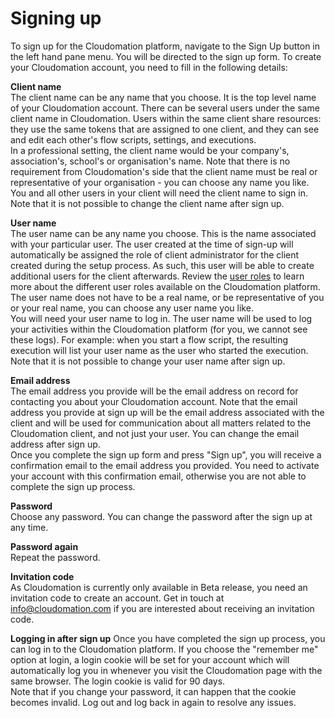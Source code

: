# Signing up

To sign up for the Cloudomation platform, navigate to the <i class="fa fa-fw fa-user-plus"></i> Sign Up button in the left hand pane menu. You will be directed to the sign up form. To create your Cloudomation account, you need to fill in the following details:

**Client name**  
The client name can be any name that you choose. It is the top level name of your Cloudomation account. There can be several users under the same client name in Cloudomation. Users within the same client share resources: they use the same tokens that are assigned to one client, and they can see and edit each other's flow scripts, settings, and executions.  
In a professional setting, the client name would be your company's, association's, school's or organisation's name. Note that there is no requirement from Cloudomation's side that the client name must be real or representative of your organisation - you can choose any name you like.  
You and all other users in your client will need the client name to sign in.  
Note that it is not possible to change the client name after sign up.

**User name**  
The user name can be any name you choose. This is the name associated with your particular user. The user created at the time of sign-up will automatically be assigned the role of client administrator for the client created during the setup process. As such, this user will be able to create additional users for the client afterwards. Review the [user roles](/User+roles.md) to learn more about the different user roles available on the Cloudomation platform.  
The user name does not have to be a real name, or be representative of you or your real name, you can choose any user name you like.  
You will need your user name to log in. The user name will be used to log your activities within the Cloudomation platform (for you, we cannot see these logs). For example: when you start a flow script, the resulting execution will list your user name as the user who started the execution.  
Note that it is not possible to change your user name after sign up.

**Email address**  
The email address you provide will be the email address on record for contacting you about your Cloudomation account. Note that the email address you provide at sign up will be the email address associated with the client and will be used for communication about all matters related to the Cloudomation client, and not just your user. You can change the email address after sign up.  
Once you complete the sign up form and press "Sign up", you will receive a confirmation email to the email address you provided. You need to activate your account with this confirmation email, otherwise you are not able to complete the sign up process.  

**Password**  
Choose any password. You can change the password after the sign up at any time.  

**Password again**  
Repeat the password.  

**Invitation code**  
As Cloudomation is currently only available in Beta release, you need an invitation code to create an account. Get in touch at info@cloudomation.com if you are interested about receiving an invitation code.  

**Logging in after sign up**
Once you have completed the sign up process, you can log in to the Cloudomation platform. If you choose the "remember me" option at login, a login cookie will be set for your account which will automatically log you in whenever you visit the Cloudomation page with the same browser. The login cookie is valid for 90 days.  
Note that if you change your password, it can happen that the cookie becomes invalid. Log out and log back in again to resolve any issues.
